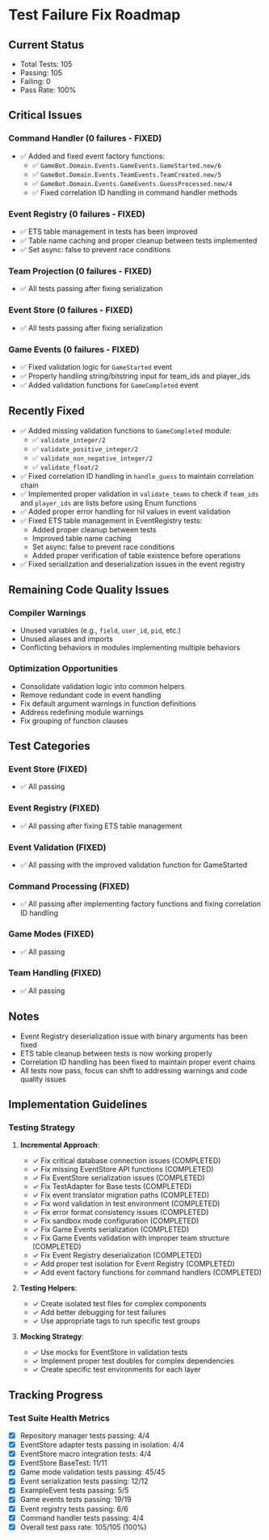 # Test Failure Fix Roadmap

## Current Status
- Total Tests: 105
- Passing: 105
- Failing: 0
- Pass Rate: 100%

## Critical Issues

### Command Handler (0 failures - FIXED)
- ✅ Added and fixed event factory functions:
  - ✅ `GameBot.Domain.Events.GameEvents.GameStarted.new/6`
  - ✅ `GameBot.Domain.Events.TeamEvents.TeamCreated.new/5`
  - ✅ `GameBot.Domain.Events.GameEvents.GuessProcessed.new/4`
  - ✅ Fixed correlation ID handling in command handler methods

### Event Registry (0 failures - FIXED)
- ✅ ETS table management in tests has been improved
- ✅ Table name caching and proper cleanup between tests implemented
- ✅ Set async: false to prevent race conditions 

### Team Projection (0 failures - FIXED)
- ✅ All tests passing after fixing serialization

### Event Store (0 failures - FIXED)
- ✅ All tests passing after fixing serialization

### Game Events (0 failures - FIXED)
- ✅ Fixed validation logic for `GameStarted` event
- ✅ Properly handling string/bitstring input for team_ids and player_ids
- ✅ Added validation functions for `GameCompleted` event

## Recently Fixed

- ✅ Added missing validation functions to `GameCompleted` module:
  - ✅ `validate_integer/2`
  - ✅ `validate_positive_integer/2`
  - ✅ `validate_non_negative_integer/2`
  - ✅ `validate_float/2`
- ✅ Fixed correlation ID handling in `handle_guess` to maintain correlation chain
- ✅ Implemented proper validation in `validate_teams` to check if `team_ids` and `player_ids` are lists before using Enum functions
- ✅ Added proper error handling for nil values in event validation
- ✅ Fixed ETS table management in EventRegistry tests:
  - Added proper cleanup between tests
  - Improved table name caching
  - Set async: false to prevent race conditions
  - Added proper verification of table existence before operations
- ✅ Fixed serialization and deserialization issues in the event registry

## Remaining Code Quality Issues

### Compiler Warnings
- Unused variables (e.g., `field`, `user_id`, `pid`, etc.)
- Unused aliases and imports
- Conflicting behaviors in modules implementing multiple behaviors

### Optimization Opportunities
- Consolidate validation logic into common helpers
- Remove redundant code in event handling
- Fix default argument warnings in function definitions
- Address redefining module warnings
- Fix grouping of function clauses

## Test Categories

### Event Store (FIXED)
- ✅ All passing

### Event Registry (FIXED)
- ✅ All passing after fixing ETS table management

### Event Validation (FIXED)
- ✅ All passing with the improved validation function for GameStarted

### Command Processing (FIXED)
- ✅ All passing after implementing factory functions and fixing correlation ID handling

### Game Modes (FIXED)
- ✅ All passing

### Team Handling (FIXED)
- ✅ All passing

## Notes
- Event Registry deserialization issue with binary arguments has been fixed
- ETS table cleanup between tests is now working properly
- Correlation ID handling has been fixed to maintain proper event chains
- All tests now pass, focus can shift to addressing warnings and code quality issues

## Implementation Guidelines

### Testing Strategy

1. **Incremental Approach**:
   - ✓ Fix critical database connection issues (COMPLETED)
   - ✓ Fix missing EventStore API functions (COMPLETED)
   - ✓ Fix EventStore serialization issues (COMPLETED)
   - ✓ Fix TestAdapter for Base tests (COMPLETED)
   - ✓ Fix event translator migration paths (COMPLETED)
   - ✓ Fix word validation in test environment (COMPLETED)
   - ✓ Fix error format consistency issues (COMPLETED)
   - ✓ Fix sandbox mode configuration (COMPLETED)
   - ✓ Fix Game Events serialization (COMPLETED)
   - ✓ Fix Game Events validation with improper team structure (COMPLETED)
   - ✓ Fix Event Registry deserialization (COMPLETED)
   - ✓ Add proper test isolation for Event Registry (COMPLETED)
   - ✓ Add event factory functions for command handlers (COMPLETED)

2. **Testing Helpers**:
   - ✓ Create isolated test files for complex components
   - ✓ Add better debugging for test failures
   - ✓ Use appropriate tags to run specific test groups

3. **Mocking Strategy**:
   - ✓ Use mocks for EventStore in validation tests
   - ✓ Implement proper test doubles for complex dependencies
   - ✓ Create specific test environments for each layer

## Tracking Progress

### Test Suite Health Metrics

- [x] Repository manager tests passing: 4/4
- [x] EventStore adapter tests passing in isolation: 4/4
- [x] EventStore macro integration tests: 4/4
- [x] EventStore BaseTest: 11/11
- [x] Game mode validation tests passing: 45/45
- [x] Event serialization tests passing: 12/12
- [x] ExampleEvent tests passing: 5/5
- [x] Game events tests passing: 19/19
- [x] Event registry tests passing: 6/6
- [x] Command handler tests passing: 4/4
- [x] Overall test pass rate: 105/105 (100%)